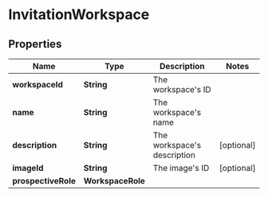 

# InvitationWorkspace


## Properties

| Name | Type | Description | Notes |
|------------ | ------------- | ------------- | -------------|
|**workspaceId** | **String** | The workspace&#39;s ID |  |
|**name** | **String** | The workspace&#39;s name |  |
|**description** | **String** | The workspace&#39;s description |  [optional] |
|**imageId** | **String** | The image&#39;s ID |  [optional] |
|**prospectiveRole** | **WorkspaceRole** |  |  |



